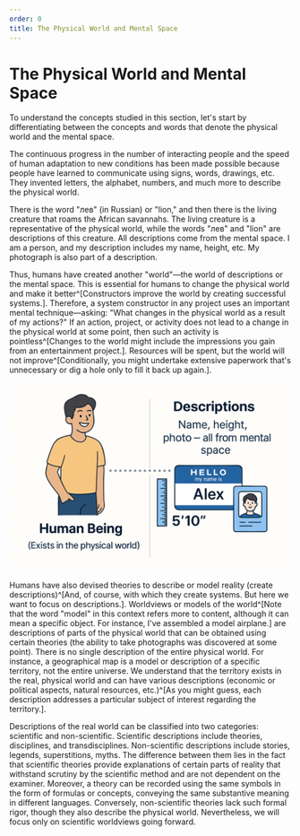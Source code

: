 ```yaml
---
order: 0
title: The Physical World and Mental Space
---
```


# The Physical World and Mental Space

To understand the concepts studied in this section, let's start by differentiating between the concepts and words that denote the physical world and the mental space.

The continuous progress in the number of interacting people and the speed of human adaptation to new conditions has been made possible because people have learned to communicate using signs, words, drawings, etc. They invented letters, the alphabet, numbers, and much more to describe the physical world.

There is the word "лев" (in Russian) or "lion," and then there is the living creature that roams the African savannahs. The living creature is a representative of the physical world, while the words "лев" and "lion" are descriptions of this creature. All descriptions come from the mental space. I am a person, and my description includes my name, height, etc. My photograph is also part of a description.

Thus, humans have created another "world"—the world of descriptions or the mental space. This is essential for humans to change the physical world and make it better^[Constructors improve the world by creating successful systems.]. Therefore, a system constructor in any project uses an important mental technique—asking: "What changes in the physical world as a result of my actions?" If an action, project, or activity does not lead to a change in the physical world at some point, then such an activity is pointless^[Changes to the world might include the impressions you gain from an entertainment project.]. Resources will be spent, but the world will not improve^[Conditionally, you might undertake extensive paperwork that's unnecessary or dig a hole only to fill it back up again.].

![](./the-physical-world-and-mental-space-2.png)

Humans have also devised theories to describe or model reality (create descriptions)^[And, of course, with which they create systems. But here we want to focus on descriptions.]. Worldviews or models of the world^[Note that the word "model" in this context refers more to content, although it can mean a specific object. For instance, I've assembled a model airplane.] are descriptions of parts of the physical world that can be obtained using certain theories (the ability to take photographs was discovered at some point). There is no single description of the entire physical world. For instance, a geographical map is a model or description of a specific territory, not the entire universe. We understand that the territory exists in the real, physical world and can have various descriptions (economic or political aspects, natural resources, etc.)^[As you might guess, each description addresses a particular subject of interest regarding the territory.].

Descriptions of the real world can be classified into two categories: scientific and non-scientific. Scientific descriptions include theories, disciplines, and transdisciplines. Non-scientific descriptions include stories, legends, superstitions, myths. The difference between them lies in the fact that scientific theories provide explanations of certain parts of reality that withstand scrutiny by the scientific method and are not dependent on the examiner. Moreover, a theory can be recorded using the same symbols in the form of formulas or concepts, conveying the same substantive meaning in different languages. Conversely, non-scientific theories lack such formal rigor, though they also describe the physical world. Nevertheless, we will focus only on scientific worldviews going forward.